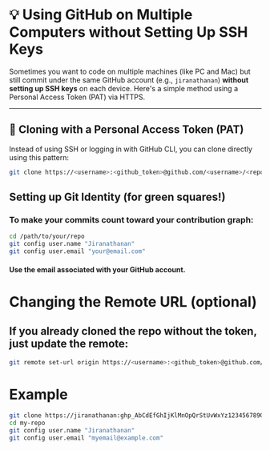 # 💡 Using GitHub on Multiple Computers without Setting Up SSH Keys

Sometimes you want to code on multiple machines (like PC and Mac) but still commit under the same GitHub account (e.g., `jiranathanan`) **without setting up SSH keys** on each device. Here's a simple method using a Personal Access Token (PAT) via HTTPS.

---

## 🔑 Cloning with a Personal Access Token (PAT)

Instead of using SSH or logging in with GitHub CLI, you can clone directly using this pattern:

```bash
git clone https://<username>:<github_token>@github.com/<username>/<repositoryname>.git
```

## Setting up Git Identity (for green squares!)
### To make your commits count toward your contribution graph:
```bash
cd /path/to/your/repo
git config user.name "Jiranathanan"
git config user.email "your@email.com"
```
#### Use the email associated with your GitHub account.

# Changing the Remote URL (optional)
## If you already cloned the repo without the token, just update the remote:
```bash
git remote set-url origin https://<username>:<github_token>@github.com/<username>/<repositoryname>.git
```

# Example
```bash
git clone https://jiranathanan:ghp_AbCdEfGhIjKlMnOpQrStUvWxYz1234567890@github.com/jiranathanan/my-repo.git
cd my-repo
git config user.name "Jiranathanan"
git config user.email "myemail@example.com"
```


